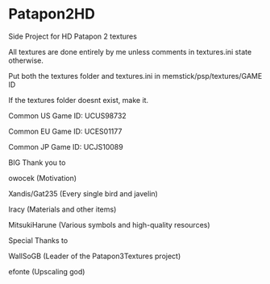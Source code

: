 # Patapon2HD
Side Project for HD Patapon 2 textures

All textures are done entirely by me unless comments in textures.ini state otherwise.

Put both the textures folder and textures.ini in memstick/psp/textures/GAME ID

If the textures folder doesnt exist, make it.

Common US Game ID: UCUS98732

Common EU Game ID: UCES01177

Common JP Game ID: UCJS10089



BIG Thank you to

owocek (Motivation)

Xandis/Gat235 (Every single bird and javelin)

Iracy (Materials and other items)

MitsukiHarune (Various symbols and high-quality resources)



Special Thanks to

WallSoGB (Leader of the Patapon3Textures project)

efonte (Upscaling god)




